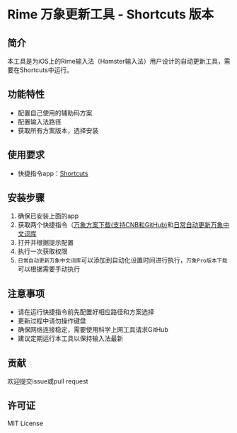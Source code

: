 # Rime 万象更新工具 - Shortcuts 版本

## 简介

本工具是为iOS上的Rime输入法（Hamster输入法）用户设计的自动更新工具，需要在Shortcuts中运行。

## 功能特性

- 配置自己使用的辅助码方案
- 配置输入法路径
- 获取所有方案版本，选择安装

## 使用要求

- 快捷指令app：[Shortcuts](https://apps.apple.com/us/app/shortcuts/id1462947752)

## 安装步骤

1. 确保已安装上面的app
2. 获取两个快捷指令（[万象方案下载(支持CNB和GitHub)](https://www.icloud.com/shortcuts/d905901c56a34188a6a6a67cd7fa6136)和[日常自动更新万象中文词库](https://www.icloud.com/shortcuts/bd6eee4c48ee4f669bf24f83157f4d4e)
3. 打开并根据提示配置
4. 执行一次获取权限
5. `日常自动更新万象中文词库`可以添加到自动化设置时间进行执行，`万象Pro版本下载`可以根据需要手动执行



## 注意事项

- 请在运行快捷指令前先配置好相应路径和方案选择
- 更新过程中请勿操作键盘
- 确保网络连接稳定，需要使用科学上网工具请求GitHub
- 建议定期运行本工具以保持输入法最新

## 贡献

欢迎提交issue或pull request

## 许可证

MIT License
